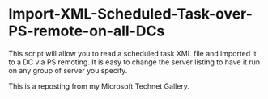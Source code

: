 # Import-XML-Scheduled-Task-over-PS-remote-on-all-DCs

This script will allow you to read a scheduled task XML file and imported it to a DC via PS remoting.  It is easy to change the server listing to have it run on any group of server you specify.

This is a reposting from my Microsoft Technet Gallery.
